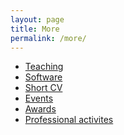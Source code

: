 ```yaml
---
layout: page
title: More
permalink: /more/
---
```


- <a href="{{site.baseurl}}/more/teaching"> Teaching </a>
- <a href="{{site.baseurl}}/more/software"> Software </a>
- <a href="{{site.baseurl}}/more/short-cv"> Short CV </a>
- <a href="{{site.baseurl}}/more/events"> Events </a>
- <a href="{{site.baseurl}}/more/awards"> Awards </a>
- <a href="{{site.baseurl}}/more/professional-activities"> Professional activites </a>

